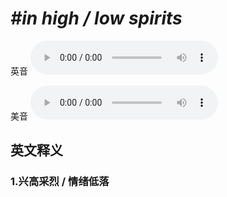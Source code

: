 # ***\#in high / low spirits*** 
英音
<audio src="./media/in high   low spirits1_AAC.aac" controls="controls"></audio>

美音
<audio src="./media/in high   low spirits2_AAC.aac" controls="controls"></audio>



  

英文释义
---
### 1.**兴高采烈 / 情绪低落**  


